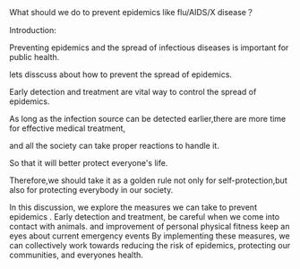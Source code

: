 What should we do to prevent epidemics like flu/AIDS/X disease？

Introduction:

Preventing epidemics and the spread of infectious diseases is important for public health. 

lets disscuss about how to prevent the spread of epidemics.

Early detection and treatment are vital way to control the spread of epidemics.

As long as the infection source can be detected earlier,there are more time for effective medical treatment,

and all the society can take proper reactions to handle it.

So that it will better protect everyone's life. 

Therefore,we should take it as a golden rule not only for self-protection,but also for protecting everybody in our society.


In this discussion, we  explore the measures we can take to prevent epidemics .
Early detection and treatment,
be careful when we come into contact with animals.
and improvement of personal physical fitness
keep an eyes about current emergency events 
By implementing these measures, we can collectively work towards reducing the risk of epidemics, protecting our communities, and everyones health.